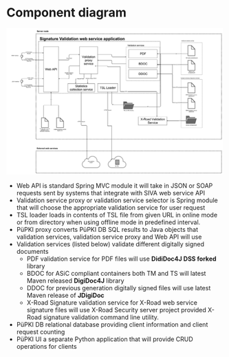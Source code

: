 # Component diagram

![SiVa component diagram](/img/siva/siva_module_diagram.png)

* Web API is standard Spring MVC module it will take in JSON or SOAP requests sent by
  systems that integrate with SIVA web service API
* Validation service proxy or validation service selector is Spring module that will choose
  the appropriate validation service for user request
* TSL loader loads in contents of TSL file from given URL in online mode or from directory when
  using offline mode in predefined interval.
* PüPKI proxy converts PüPKI DB SQL results to Java objects that validation services,
  validation service proxy and Web API will use
* Validation services (listed below) validate different digitally signed documents
     * PDF validation service for PDF files will use **DidiDoc4J DSS forked** library
     * BDOC for ASiC compliant containers both TM and TS will latest Maven released **DigiDoc4J** library
     * DDOC for previous generation digitally signed files will use latest Maven release of **JDigiDoc**
     * X-Road Signature validation service for X-Road web service signature files will use X-Road Security server project
       provided X-Road signature validation command line utility.
* PüPKI DB relational database providing client information and client request counting
* PüPKI UI a separate Python application that will provide CRUD operations for clients

